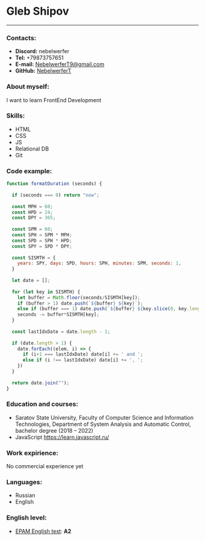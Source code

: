# Gleb Shipov
-------------
### Contacts:
- **Discord:** nebelwerfer
- **Tel:** +79873757651
- **E-mail:** NebelwerferT9@gmail.com
- **GitHub:** [NebelwerferT](https://github.com/NebelwerferT)

### About myself:
I want to learn FrontEnd Development

### Skills:
- HTML
- CSS
- JS
- Relational DB
- Git

### Code example:
```javascript
function formatDuration (seconds) {
  
  if (seconds === 0) return "now";
  
  const MPH = 60;
  const HPD = 24;
  const DPY = 365;
  
  const SPM = 60;
  const SPH = SPM * MPH;
  const SPD = SPH * HPD;
  const SPY = SPD * DPY;
  
  const SISMTH = {
    years: SPY, days: SPD, hours: SPH, minutes: SPM, seconds: 1,
  }
  
  let date = [];
  
  for (let key in SISMTH) {
    let buffer = Math.floor(seconds/SISMTH[key]);
    if (buffer > 1) date.push(`${buffer} ${key}`);
    else if (buffer === 1) date.push(`${buffer} ${key.slice(0, key.length - 1)}`);
    seconds -= buffer*SISMTH[key];
  }
  
  const lastIdxDate = date.length - 1;
  
  if (date.length > 1) {
    date.forEach((elem, i) => {
      if (i+1 === lastIdxDate) date[i] += ' and ';
      else if (i !== lastIdxDate) date[i] += ', ';
    })
  }
  
  return date.join("");
}
```

### Education and courses:
- Saratov State University, Faculty of Computer Science and Information Technologies, Department of System Analysis and Automatic Control, bachelor degree (2018 – 2022)
- JavaScript https://learn.javascript.ru/

### Work expirience:
No commercial experience yet

### Languages:
- Russian
- English

### English level:
-  [EPAM English test](https://examinator.epam.com/Main/PersonalAssignments): **A2**

